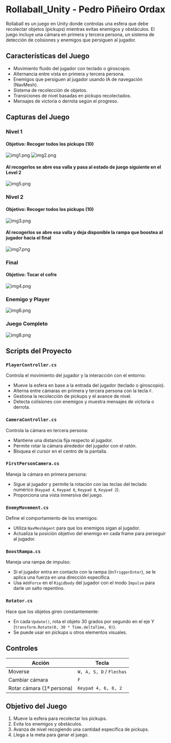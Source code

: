 ﻿# Rollaball_Unity - Pedro Piñeiro Ordax 

Rollaball es un juego en Unity donde controlas una esfera que debe recolectar objetos (pickups) mientras evitas enemigos y obstáculos. El juego incluye una cámara en primera y tercera persona, un sistema de detección de colisiones y enemigos que persiguen al jugador.

## Características del Juego

- Movimiento fluido del jugador con teclado o giroscopio.
- Alternancia entre vista en primera y tercera persona.
- Enemigos que persiguen al jugador usando IA de navegación (NavMesh).
- Sistema de recolección de objetos.
- Transiciones de nivel basadas en pickups recolectados.
- Mensajes de victoria o derrota según el progreso.

## Capturas del Juego

### Nivel 1 
#### Objetivo: Recoger todos los pickups (10)
![img1.png](imgs/img1.png)
![img2.png](imgs/img2.png)

#### Al recogerlos se abre esa valla y pasa al estado de juego siguiente en el Level 2
![img5.png](imgs/img5.png)

### Nivel 2
#### Objetivo: Recoger todos los pickups (10)
![img3.png](imgs/img3.png)

#### Al recogerlos se abre esa valla y deja disponible la rampa que boostea al jugador hacia el final
![img7.png](imgs/img7.png)

### Final
#### Objetivo: Tocar el cofre
![img4.png](imgs/img4.png)

### Enemigo y Player
![img6.png](imgs/img6.png)

### Juego Completo
![img8.png](imgs/img8.png)

## Scripts del Proyecto

### `PlayerController.cs`
Controla el movimiento del jugador y la interacción con el entorno:

- Mueve la esfera en base a la entrada del jugador (teclado o giroscopio).
- Alterna entre cámaras en primera y tercera persona con la tecla `F`.
- Gestiona la recolección de pickups y el avance de nivel.
- Detecta colisiones con enemigos y muestra mensajes de victoria o derrota.

### `CameraController.cs`
Controla la cámara en tercera persona:

- Mantiene una distancia fija respecto al jugador.
- Permite rotar la cámara alrededor del jugador con el ratón.
- Bloquea el cursor en el centro de la pantalla.

### `FirstPersonCamera.cs`
Maneja la cámara en primera persona:

- Sigue al jugador y permite la rotación con las teclas del teclado numérico (`Keypad 4`, `Keypad 6`, `Keypad 8`, `Keypad 2`).
- Proporciona una vista inmersiva del juego.

### `EnemyMovement.cs`
Define el comportamiento de los enemigos:

- Utiliza `NavMeshAgent` para que los enemigos sigan al jugador.
- Actualiza la posición objetivo del enemigo en cada frame para perseguir al jugador.

### `BoostRampa.cs`
Maneja una rampa de impulso:

- Si el jugador entra en contacto con la rampa (`OnTriggerEnter`), se le aplica una fuerza en una dirección específica.
- Usa `AddForce` en el `Rigidbody` del jugador con el modo `Impulse` para darle un salto repentino.

### `Rotator.cs`
Hace que los objetos giren constantemente:

- En cada `Update()`, rota el objeto 30 grados por segundo en el eje Y (`transform.Rotate(0, 30 * Time.deltaTime, 0)`).
- Se puede usar en pickups u otros elementos visuales.

## Controles

| Acción             | Tecla |
|-------------------|-------|
| Moverse          | `W, A, S, D` / `Flechas` |
| Cambiar cámara   | `F` |
| Rotar cámara (1ª persona) | `Keypad 4, 6, 8, 2` |

## Objetivo del Juego

1. Mueve la esfera para recolectar los pickups.
2. Evita los enemigos y obstáculos.
3. Avanza de nivel recogiendo una cantidad específica de pickups.
4. Llega a la meta para ganar el juego.